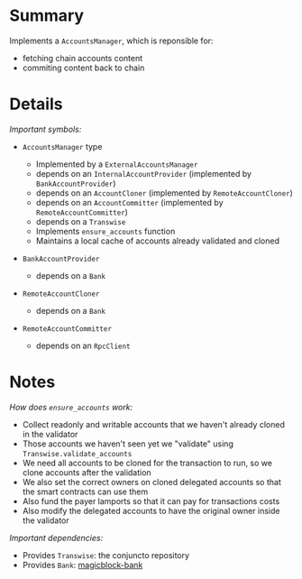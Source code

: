 
# Summary

Implements a `AccountsManager`, which is reponsible for:

- fetching chain accounts content
- commiting content back to chain

# Details

*Important symbols:*

- `AccountsManager` type
  - Implemented by a `ExternalAccountsManager`
  - depends on an `InternalAccountProvider` (implemented by `BankAccountProvider`)
  - depends on an `AccountCloner` (implemented by `RemoteAccountCloner`)
  - depends on an `AccountCommitter` (implemented by `RemoteAccountCommitter`)
  - depends on a `Transwise`
  - Implements `ensure_accounts` function
  - Maintains a local cache of accounts already validated and cloned

- `BankAccountProvider`
  - depends on a `Bank`

- `RemoteAccountCloner`
  - depends on a `Bank`

- `RemoteAccountCommitter`
  - depends on an `RpcClient`

# Notes

*How does `ensure_accounts` work:*

- Collect readonly and writable accounts that we haven't already cloned in the validator
- Those accounts we haven't seen yet we "validate" using `Transwise.validate_accounts`
- We need all accounts to be cloned for the transaction to run, so we clone accounts after the validation
- We also set the correct owners on cloned delegated accounts so that the smart contracts can use them
- Also fund the payer lamports so that it can pay for transactions costs
- Also modify the delegated accounts to have the original owner inside the validator

*Important dependencies:*

- Provides `Transwise`: the conjuncto repository
- Provides `Bank`: [magicblock-bank](../magicblock-bank/README.md)
